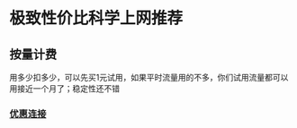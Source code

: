 # 极致性价比科学上网推荐

## 按量计费
  用多少扣多少，可以先买1元试用，如果平时流量用的不多，你们试用流量都可以用接近一个月了；稳定性还不错

### [优惠连接](https://mojie.best/#/register?code=Pvs1RARA)
